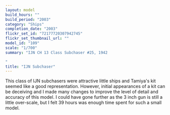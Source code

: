 ```yaml
---
layout: model
build_hours: ""
build_period: "2003"
category: "Ships"
completion_date: "2003"
flickr_set_id: "72177720307942745"
flickr_set_thumbnail_url: ""
model_id: "109"
scale: "1/700"
summary: "IJN CH 13 Class Subchaser #25, 1942

"
title: "IJN Subchaser"
---
```


This class of IJN subchasers were attractive little ships and Tamiya's kit seemed like a good representation. However, initial appearances of a kit can be deceiving and I made many changes to improve the level of detail and accuracy of this model. I could have gone further as the 3 inch gun is still a little over-scale, but I felt 39 hours was enough time spent for such a small model.
